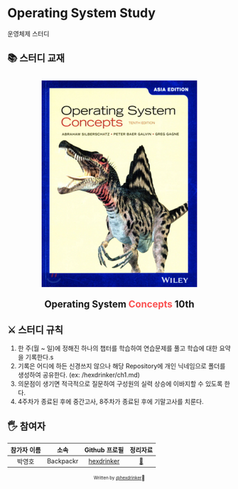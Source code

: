# Operating System Study

운영체제 스터디

##  📚 스터디 교재

<h2 align="center">
  <img src="book.png" alt="Operating System Concepts 10th" width="350">
  <p>Operating System <span style="color: #fa5252;">Concepts</span> 10th</p>
</h2>

##  ⚔️ 스터디 규칙
1. 한 주(월 ~ 일)에 정해진 하나의 챕터를 학습하여 연습문제를 풀고 학습에 대한 요약을 기록한다.s
2. 기록은 어디에 하든 신경쓰지 않으나 해당 Repository에 개인 닉네임으로 폴더를 생성하여 공유한다. (ex: /hexdrinker/ch1.md)
3. 의문점이 생기면 적극적으로 질문하여 구성원의 실력 상승에 이바지할 수 있도록 한다.
4. 4주차가 종료된 후에 중간고사, 8주차가 종료된 후에 기말고사를 치룬다.

## 🖐 참여자

| 참가자 이름 |      소속       |             Github 프로필             |               정리자료           |
| :---------: | :-------------: | :-----------------------------------: | :------------------------------: |
|   박영호    | Backpackr | [hexdrinker](https://github.com/hexdrinker) | [:link:](hexdrinker/README.md) |



<div align="center">
  
<sub><sup>Written by <a href="https://github.com/hexdrinker">@hexdrinker</a></sup></sub><small>🍔</small>

</div>
